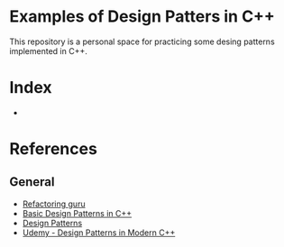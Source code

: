 # Examples of Design Patters in C++
This repository is a personal space for practicing some desing patterns implemented in C++.


# Index
* 

# References
## General
* [Refactoring guru](https://refactoring.guru/es) 
* [Basic Design Patterns in C++](https://medium.com/must-know-computer-science/basic-design-patterns-in-c-39bd3d477a5c)
* [Design Patterns](https://www.bogotobogo.com/DesignPatterns/introduction.php)	
* [Udemy - Design Patterns in Modern C++](https://www.udemy.com/course/patterns-cplusplus/)